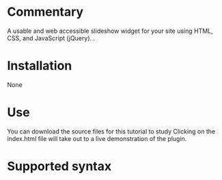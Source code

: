 Commentary
==========

A usable and web accessible slideshow widget for your site using HTML, CSS, and JavaScript (jQuery). .

Installation
============

None

Use
===

You can download the source files for this tutorial to study
Clicking on the index.html file will take out to a live demonstration of the plugin.

Supported syntax
================


